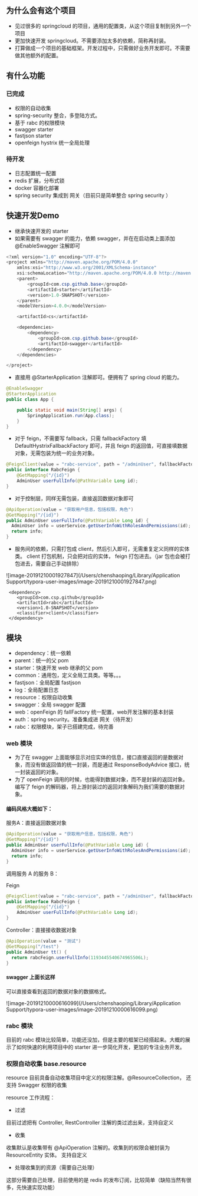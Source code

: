 ## 为什么会有这个项目

+ 见过很多的 springcloud 的项目，通用的配置类，从这个项目复制到另外一个项目
+ 更加快速开发 springcloud。不需要添加太多的依赖，简称再封装。
+ 打算做成一个项目的基础框架。开发过程中，只需做好业务开发即可。不需要做其他额外的配置。

## 有什么功能
### 已完成
+ 权限的自动收集
+ spring-security 整合，多登陆方式。
+ 基于 rabc 的权限模块
+ swagger starter
+ fastjson starter
+ openfeign hystrix 统一全局处理
### 待开发
+ 日志配置统一配置
+ redis 扩展，分布式锁
+ docker 容器化部署
+ spring security 集成到 网关（目前只是简单整合 spring security ）

## 快速开发Demo

+ 继承快速开发的 starter 
+ 如果需要有 swagger 的能力，依赖 swagger，并在在启动类上面添加 @EnableSwagger 注解即可

```java
<?xml version="1.0" encoding="UTF-8"?>
<project xmlns="http://maven.apache.org/POM/4.0.0"
    xmlns:xsi="http://www.w3.org/2001/XMLSchema-instance"
    xsi:schemaLocation="http://maven.apache.org/POM/4.0.0 http://maven.apache.org/xsd/maven-4.0.0.xsd">
    <parent>
        <groupId>com.csp.github.base</groupId>
        <artifactId>starter</artifactId>
        <version>1.0-SNAPSHOT</version>
    </parent>
    <modelVersion>4.0.0</modelVersion>

    <artifactId>cs</artifactId>

    <dependencies>
        <dependency>
            <groupId>com.csp.github.base</groupId>
            <artifactId>swagger</artifactId>
        </dependency>
    </dependencies>

</project>
```

+ 直接用 @StarterApplication 注解即可。便拥有了 spring cloud 的能力。

```java
@EnableSwagger
@StarterApplication
public class App {

    public static void main(String[] args) {
        SpringApplication.run(App.class);
    }
}
```

+ 对于 feign，不需要写 fallback，只需 fallbackFactory 填 DefaultHystrixFallbackFactory 即可，并且 feign 的返回值，可直接填数据对象，无需包装为统一的业务对象。

```java
@FeignClient(value = "rabc-service", path = "/adminUser", fallbackFactory = DefaultHystrixFallbackFactory.class)
public interface RabcFeign {
    @GetMapping("/{id}")
    AdminUser userFullInfo(@PathVariable Long id);
}
```

+ 对于控制层，同样无需包装，直接返回数据对象即可

```java
@ApiOperation(value = "获取用户信息，包括权限，角色")
@GetMapping("/{id}")
public AdminUser userFullInfo(@PathVariable Long id) {
  AdminUser info = userService.getUserInfoWithRolesAndPermissions(id);
  return info;
}
```

+ 服务间的依赖，只需打包成 client，然后引入即可，无需重复定义同样的实体类。 client 打包机制，只会把对应的实体， feign 打包进去。（jar 包也会被打包进去，需要自己手动排除）

![image-20191210001927847](/Users/chenshaoping/Library/Application Support/typora-user-images/image-20191210001927847.png)

```maven
 <dependency>
    <groupId>com.csp.github</groupId>
    <artifactId>rabc</artifactId>
    <version>1.0-SNAPSHOT</version>
    <classifier>client</classifier>
 </dependency>
```



## 模块

+ dependency：统一依赖
+ parent：统一的父 pom
+ starter：快速开发 web 继承的父 pom
+ common：通用包，定义全局工具类。等等。。。
+ fastjson：全局配置 fastjson
+ log：全局配置日志
+ resource：权限自动收集
+ swagger：全局 swagger 配置
+ web：openFeign 的 fallFactory 统一配置，web开发注解的基本封装
+ auth：spring security。准备集成进 网关（待开发）
+ rabc：权限模块，架子已搭建完成，待完善



### web 模块

+ 为了在 swagger 上面能够显示对应实体的信息，接口直接返回的是数据对象，而没有做返回值的统一封装，而是通过 ResponseBodyAdvice 接口，统一封装返回的对象。
+ 为了 openFeign 调用的时候，也能得到数据对象，而不是封装的返回对象。编写了 feign 的解码器，将上游封装过的返回对象解码为我们需要的数据对象。

#### 编码风格大概如下：

服务A：直接返回数据对象

```java
@ApiOperation(value = "获取用户信息，包括权限，角色")
@GetMapping("/{id}")
public AdminUser userFullInfo(@PathVariable Long id) {
  AdminUser info = userService.getUserInfoWithRolesAndPermissions(id);
  return info;
}
```



调用服务 A 的服务 B：

Feign

```java
@FeignClient(value = "rabc-service", path = "/adminUser", fallbackFactory = DefaultHystrixFallbackFactory.class)
public interface RabcFeign {
    @GetMapping("/{id}")
    AdminUser userFullInfo(@PathVariable Long id);
}
```

Controller：直接接收数据对象

```java
@ApiOperation(value = "测试")
@GetMapping("/test")
public AdminUser tt() {
  return rabcFeign.userFullInfo(1193445540674965506L);
}
```

#### swagger 上面长这样

可以直接查看到返回的数据对象的数据格式。

![image-20191210000616099](/Users/chenshaoping/Library/Application Support/typora-user-images/image-20191210000616099.png)



### rabc 模块

目前的 rabc 模块比较简单，功能还没加，但是主要的框架已经搭起来。大概的展示了如何快速的利用项目中的 starter 进一步简化开发，更加的专注业务开发。

### 权限自动收集  base.resource
resource 目前具备自动收集项目中定义的权限注解。@ResourceCollection， 还支持 Swagger 权限的收集

resource 工作流程：
+ 过滤

目前过滤把有 Controller, RestController 注解的类过滤出来，支持自定义
+ 收集

收集默认是收集带有 @ApiOperation 注解的。收集到的权限会被封装为 ResourceEntity 实体。 支持自定义
+ 处理收集到的资源（需要自己处理）

这部分需要自己处理，目前使用的是 redis 的发布订阅，比较简单（缺陷当然有很多，先快速实现功能）



